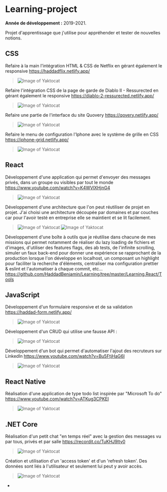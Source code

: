 # Learning-project
**Année de développement :** 2019-2021.</br>

Projet d'apprentissage que j'utilise pour appréhender et tester de nouvelles notions.


## CSS
Refaire à la main l'intégration HTML & CSS de Netflix en gérant également le responsive https://haddadflix.netlify.app/
> ![Image of Yaktocat](https://imgur.com/dvHJHsH.png)

Refaire l'intégration CSS de la page de garde de Diablo II - Ressurected en gérant également le responsive https://diablo-2-ressurected.netlify.app/
> ![Image of Yaktocat](https://imgur.com/iXUhd05.png)

Refaire une partie de l'interface du site Quovery https://qovery.netlify.app/
> ![Image of Yaktocat](https://imgur.com/MpqP7md.png)

Refaire le menu de configuration l'Iphone avec le système de grille en CSS https://iphone-grid.netlify.app/
> ![Image of Yaktocat](https://imgur.com/PFVKVAs.png)

## React
Développement d'une application qui permet d'envoyer des messages privés, dans un groupe ou visibles par tout le monde https://www.youtube.com/watch?v=K4WVlXHjnG4
> ![Image of Yaktocat](https://imgur.com/Tb4ip0L.png)

Développement d'une architecture que l'on peut réutiliser de projet en projet.
J'ai choisi une architecture découpée par domaines et par couches car pour l'avoir testé en entreprise elle se maintient et se lit facilement.
> ![Image of Yaktocat](https://imgur.com/ZhXJp81.png)
> ![Image of Yaktocat](https://imgur.com/bBRa6Ft.png)

Développement d'une boîte à outils que je réutilise dans chacune de mes missions qui permet notamment de réaliser du lazy loading de fichiers et d'images, d'utiliser des features flags, des ab tests, de l'infinite scrolling, simuler un faux back-end pour donner une expérience se rapprochant de la production lorsque l'on développe en localhost, un composant un highlight pour faciliter la recherche d'éléments, centraliser ma configuration prettier & eslint et l'automatiser à chaque commit, etc... https://github.com/HaddadBenjamin/Learning/tree/master/Learning.React/Tools

## JavaScript
Développement d'un formulaire responsive et de sa validation https://haddad-form.netlify.app/
> ![Image of Yaktocat](https://imgur.com/J832tzS.png)

Développement d'un CRUD qui utilise une fausse API :
> ![Image of Yaktocat](https://imgur.com/PgUr86j.png)

Développement d'un bot qui permet d'automatiser l'ajout des recruteurs sur LinkedIn https://www.youtube.com/watch?v=Bu5FtjHaG6I
> ![Image of Yaktocat](https://imgur.com/M22iRGE.png)

## React Native
Réalisation d'une application de type todo list inspirée par "Microsoft To do" https://www.youtube.com/watch?v=ATKug3CPKEI
> ![Image of Yaktocat](https://imgur.com/EP8DPJ0.png)

## .NET Core
Réalisation d'un petit chat "en temps réel" avec la gestion des messages vu par tous, privés et par salle https://recordit.co/TuKHJ9lty0
> ![Image of Yaktocat](https://imgur.com/Dwu2Z6U.png)

Création et utilisation d'un 'access token' et d'un 'refresh token'.
Des données sont liés à l'utilisateur et seulement lui peut y avoir accès.
> ![Image of Yaktocat](https://imgur.com/lc4QtcZ.png)

-